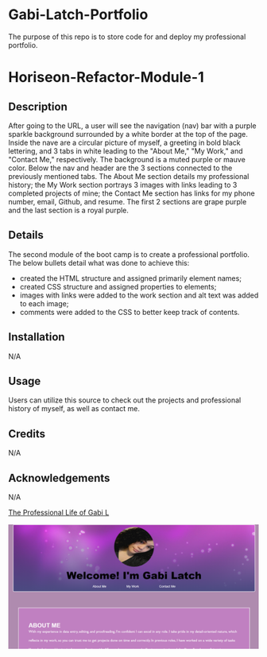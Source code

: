 # Gabi-Latch-Portfolio
The purpose of this repo is to store code for and deploy my professional portfolio.
# Horiseon-Refactor-Module-1

## Description
After going to the URL, a user will see the navigation (nav) bar with a purple sparkle background surrounded by a white border at the top of the page. Inside the nave are a circular picture of myself, a greeting in bold black lettering, and 3 tabs in white leading to the "About Me," "My Work," and "Contact Me," respectively. The background is a muted purple or mauve color. Below the nav and header are the 3 sections connected to the previously mentioned tabs. The About Me section details my professional history; the My Work section portrays 3 images with links leading to 3 completed projects of mine; the Contact Me section has links for my phone number, email, Github, and resume. The first 2 sections are grape purple and the last section is a royal purple. 

## Details
The second module of the boot camp is to create a professional portfolio. The below bullets detail what was done to achieve this: 
- created the HTML structure and assigned primarily element names; 
- created CSS structure and assigned properties to elements; 
- images with links were added to the work section and alt text was added to each image; 
- comments were added to the CSS to better keep track of contents.

## Installation
N/A

## Usage
Users can utilize this source to check out the projects and professional history of myself, as well as contact me.

## Credits
N/A

## Acknowledgements
N/A

[The Professional Life of Gabi L]() 

![Screenshot of my portfolio homepage](./assets/images/portfolio-ss.png)
